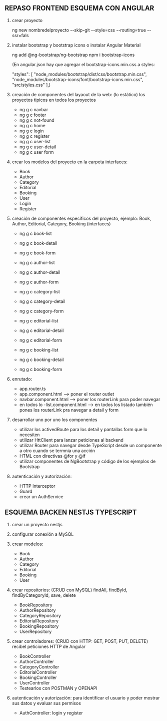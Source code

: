 
## REPASO FRONTEND ESQUEMA CON ANGULAR

1. crear proyecto 
    
    ng new nombredelproyecto --skip-git --style=css --routing=true --ssr=fals

2. instalar bootstrap y bootstrap icons o instalar Angular Material

    ng add @ng-bootstrap/ng-bootstrap
    npm i bootstrap-icons

    (En angular.json hay que agregar el bootstrap-icons.min.css a styles:

    "styles": [ "node_modules/bootstrap/dist/css/bootstrap.min.css", "node_modules/bootstrap-icons/font/bootstrap-icons.min.css", "src/styles.css" ],)

3. creación de componentes del layaout de la web: (lo estático) los proyectos tipicos en todos los proyectos

    * ng g c navbar
    * ng g c footer
    * ng g c not-found
    * ng g c home
    * ng g c login
    * ng g c register
    * ng g c user-list
    * ng g c user-detail
    * ng g c user form

4. crear los modelos del proyecto en la carpeta interfaces:

    * Book
    * Author
    * Category
    * Editorial
    * Booking
    * User
    * Login
    * Register

5. creación de componentes específicos del proyecto, ejemplo: Book, Author, Editorial, Category, Booking (interfaces)

    * ng g c book-list
    * ng g c book-detail
    * ng g c book-form

    * ng g c author-list
    * ng g c author-detail
    * ng g c author-form
    
    * ng g c category-list
    * ng g c category-detail
    * ng g c category-form

    * ng g c editorial-list
    * ng g c editorial-detail
    * ng g c editorial-form
    
    * ng g c booking-list
    * ng g c booking-detail
    * ng g c booking-form

6. enrutado:

    * app.router.ts
    * app.component.html --> poner el router outlet
    * navbar.component.html --> poner los routerLink para poder navegar
    * en todos lo -list.component.html --> en todos los listado también pones los routerLink pra navegar a detail y form

7. desarrollar uno por uno los componentes

    * utilizar los activedRoute para los detail y pantallas form que lo necesiten
    * utilizar HttClient para lanzar peticiones al backend
    * utilizar Router para navegar desde TypeScript desde un componente a otro cuando se termnia una acción
    * HTML con directivas @for y @if
    * utilizar componentes de NgBootstrap y código de los ejemplos de Bootstrap

8. autenticación y autorización:

    * HTTP Interceptor
    * Guard
    * crear un AuthService

## ESQUEMA BACKEN NESTJS TYPESCRIPT

1. crear un proyecto nestjs

2. configurar conexión a MySQL

3. crear modelos:

    * Book
    * Author
    * Category
    * Editorial
    * Booking
    * User

4. crear repositorios: (CRUD con MySQL) findAll, findById, findByCategoryId, save, delete

    * BookRepository
    * AuthorRepository
    * CategoryRepository
    * EditorialRepository
    * BookingRepository
    * UserRepository

5. crear controladores: (CRUD con HTTP: GET, POST, PUT, DELETE) recibel peticiones HTTP de Angular

    * BookController
    * AuthorController
    * CategoryController
    * EditorialController
    * BookingController
    * UserController
    * Testearlos con POSTMAN y OPENAPI

6. autenticación y autorización: para identificar el usuario y poder mostrar sus datos y evaluar sus permisos

    * AuthController: login y register
    

